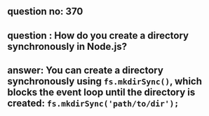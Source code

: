 
      
## question no: 370

## question : How do you create a directory synchronously in Node.js?

## answer: You can create a directory synchronously using `fs.mkdirSync()`, which blocks the event loop until the directory is created: `fs.mkdirSync('path/to/dir');`
      